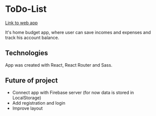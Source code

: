 # ToDo-List

[Link to web app](https://modest-montalcini-89c466.netlify.com/#/)

It's home budget app, where user can save incomes and expenses and track his account balance.

## Technologies
App was created with React, React Router and Sass.

## Future of project
- Connect app with Firebase server (for now data is stored in LocalStorage)
- Add registration and login
- Improve layout
